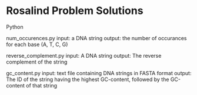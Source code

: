 # Rosalind Problem Solutions
Python

num_occurences.py
input: a DNA string
output: the number of occurances for each base (A, T, C, G)

reverse_complement.py
input: A DNA string
output: The reverse complement of the string

gc_content.py
input: text file containing DNA strings in FASTA format 
output: The ID of the string having the highest GC-content, followed by the GC-content of that string
